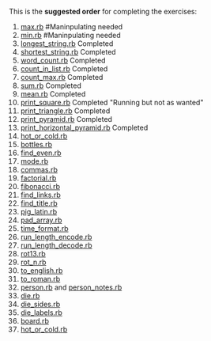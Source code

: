 This is the **suggested order** for completing the exercises:

1. [max.rb](max.rb) #Maninpulating needed
1. [min.rb](min.rb) #Maninpulating needed
1. [longest_string.rb](longest_string.rb) Completed
1. [shortest_string.rb](shortest_string.rb) Completed
1. [word_count.rb](word_count.rb) Completed
1. [count_in_list.rb](count_in_list.rb) Completed
1. [count_max.rb](count_max.rb) Completed
1. [sum.rb](sum.rb) Completed
1. [mean.rb](mean.rb) Completed
1. [print_square.rb](print_square.rb) Completed "Running but not as wanted"
1. [print_triangle.rb](print_triangle.rb) Completed
1. [print_pyramid.rb](print_pyramid.rb)  Completed
1. [print_horizontal_pyramid.rb](print_horizontal_pyramid.rb) Completed
1. [hot_or_cold.rb](hot_or_cold.rb)
1. [bottles.rb](bottles.rb)
1. [find_even.rb](find_even.rb)
1. [mode.rb](mode.rb)
1. [commas.rb](commas.rb)
1. [factorial.rb](factorial.rb)
1. [fibonacci.rb](fibonacci.rb)
1. [find_links.rb](find_links.rb)
1. [find_title.rb](find_title.rb)
1. [pig_latin.rb](pig_latin.rb)
1. [pad_array.rb](pad_array.rb)
1. [time_format.rb](time_format.rb)
1. [run_length_encode.rb](run_length_encode.rb)
1. [run_length_decode.rb](run_length_decode.rb)
1. [rot13.rb](rot13.rb)
1. [rot_n.rb](rot_n.rb)
1. [to_english.rb](to_english.rb)
1. [to_roman.rb](to_roman.rb)
1. [person.rb](person.rb) and [person_notes.rb](person_notes.rb)
1. [die.rb](die.rb)
1. [die_sides.rb](die_sides.rb)
1. [die_labels.rb](die_labels.rb)
1. [board.rb](board.rb)
1. [hot_or_cold.rb](hot_or_cold.rb)
